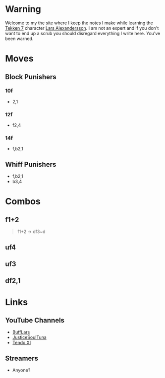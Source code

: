 # Warning

Welcome to my the site where I keep the notes I make while learning the [Tekken 7](https://en.wikipedia.org/wiki/Tekken_7) character [Lars Alexandersson](https://en.wikipedia.org/wiki/Lars_Alexandersson). I am not an expert and if you don't want to end up a scrub you should disregard everything I write here. You've been warned.

# Moves

## Block Punishers

### 10f

- 2,1

### 12f

- f2,4

### 14f

- f,b2,1

## Whiff Punishers

- f,b2,1
- b3,4

# Combos

## f1+2

> f1+2 &rarr; df3~d

## uf4

## uf3

## df2,1

# Links

## YouTube Channels

- [BuffLars](https://www.youtube.com/user/JFRAC601)
- [JusticeSoulTuna](https://www.youtube.com/user/TheSoulOfBasement15)
- [Tendo XI](https://www.youtube.com/user/SuperNicksonic)

## Streamers

- Anyone?
